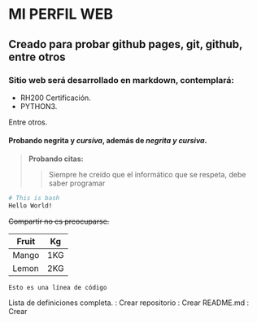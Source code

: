 # MI PERFIL WEB

## Creado para probar github pages, git, github, entre otros

### Sitio web será desarrollado en markdown, contemplará:

- RH200 Certificación.
- PYTHON3.

Entre otros.

#### Probando **negrita** y *cursiva*, además de ***negrita y cursiva***.

> **Probando citas:** 
> > Siempre he creído que el informático que se respeta, debe saber programar

```bash
# This is bash
Hello World!
```

~~Compartir no es preocuparse.~~

| Fruit | Kg |
| ----------- | ----------- |
| Mango | 1KG | NO
| Lemon | 2KG | SI

`Esto es una línea de código`

Lista de definiciones completa.
: Crear repositorio
: Crear README.md
: Crear 